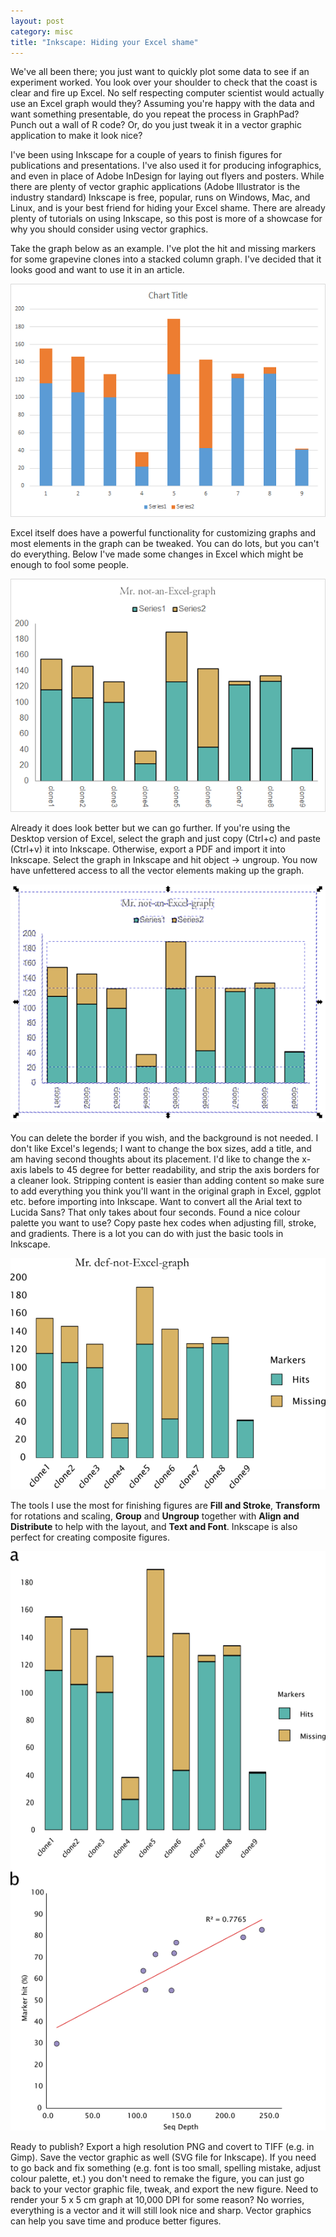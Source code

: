 ```yaml
---
layout: post
category: misc
title: "Inkscape: Hiding your Excel shame"
---
```


We've all been there; you just want to quickly plot some data to see if an
experiment worked. You look over your shoulder to check that the coast is 
clear and fire up Excel. No self respecting computer scientist would 
actually use an Excel graph would they? Assuming you're happy with the 
data and want something presentable, do you repeat the process in GraphPad?
Punch out a wall of R code? Or, do you just tweak it in a vector graphic
application to make it look nice?
<!--more-->

I've been using Inkscape for a couple of years to finish figures for 
publications and presentations. I've also used it for producing 
infographics, and even in place of Adobe InDesign for laying out flyers 
and posters. While there are plenty of vector graphic applications (Adobe 
Illustrator is the industry standard) Inkscape is free, popular, runs on 
Windows, Mac, and Linux, and is your best friend for hiding your Excel shame. 
There are already plenty of tutorials on using Inkscape, so this post is more
of a showcase for why you should consider using vector graphics.


Take the graph below as an example. I've plot the hit and missing markers
for some grapevine clones into a stacked column graph. I've decided that it
looks good and want to use it in an article.

![](/assets/images/inkscape/graph1.png)

Excel itself does have a powerful functionality for customizing graphs and 
most elements in the graph can be tweaked. You can do lots, but you can't
do everything. Below I've made some changes in Excel which might be enough
to fool some people.

![](/assets/images/inkscape/graph2.png)

Already it does look better but we can go further. If you're using the 
Desktop version of Excel, select the graph and just copy (Ctrl+c) and paste 
(Ctrl+v) it into Inkscape. Otherwise, export a PDF and import it into 
Inkscape. Select the graph in Inkscape and hit object -> ungroup. You now 
have unfettered access to all the vector elements making up the graph.

![](/assets/images/inkscape/graph3.png)

You can delete the border if you wish, and the background is not needed.
I don't like Excel's legends; I want to change the box sizes, add a title, 
and am having second thoughts about its placement. I'd like to change the 
x-axis labels to 45 degree for better readability, and strip the axis borders 
for a cleaner look. Stripping content is easier than adding content so make 
sure to add everything you think you'll want in the original graph in Excel, 
ggplot etc. before importing into Inkscape. Want to convert all the Arial 
text to Lucida Sans? That only takes about four seconds. Found a nice colour 
palette you want to use? Copy paste hex codes when adjusting fill, stroke, 
and gradients. There is a lot you can do with just the basic tools in Inkscape.

![](/assets/images/inkscape/graph4.png)

The tools I use the most for finishing figures are __Fill and Stroke__, 
__Transform__ for rotations and scaling, __Group__ and __Ungroup__ together
 with __Align and Distribute__ to help with the layout, and __Text and Font__. 
Inkscape is also perfect for creating composite figures. 

![](/assets/images/inkscape/graph5.png)

Ready to publish? Export a high resolution PNG and covert to TIFF (e.g. in Gimp).
Save the vector graphic as well (SVG file for Inkscape). If you need to go back
and fix something (e.g. font is too small, spelling mistake, adjust colour palette,
et.) you don't need to remake the figure, you can just go back to your vector 
graphic file, tweak, and export the new figure. Need to render your 5 x 5 cm graph 
at 10,000 DPI for some reason? No worries, everything is a vector and it will still 
look nice and sharp. Vector graphics can help you save time and produce better
figures.
